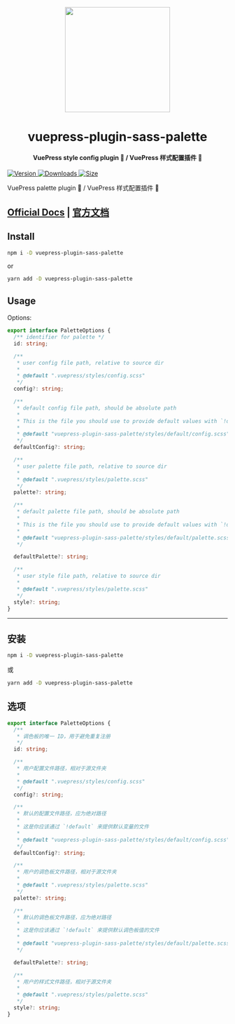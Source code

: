 <!-- markdownlint-disable -->
<p align="center">
  <img width="240" src="https://vuepress-theme-hope.github.io/logo.svg" style="text-align: center;"/>
</p>
<h1 align="center">vuepress-plugin-sass-palette</h1>
<h4 align="center">VuePress style config plugin 📡 / VuePress 样式配置插件 📡</h4>

[![Version](https://img.shields.io/npm/v/vuepress-plugin-sass-palette.svg?style=flat-square&logo=npm) ![Downloads](https://img.shields.io/npm/dm/vuepress-plugin-sass-palette.svg?style=flat-square&logo=npm) ![Size](https://img.shields.io/bundlephobia/min/vuepress-plugin-sass-palette?style=flat-square&logo=npm)](https://www.npmjs.com/package/vuepress-plugin-sass-palette)

<!-- markdownlint-restore -->

VuePress palette plugin 📡 / VuePress 样式配置插件 📡

## [Official Docs](https://vuepress-theme-hope.github.io/palette/) | [官方文档](https://vuepress-theme-hope.github.io/palette/zh/)

## Install

```bash
npm i -D vuepress-plugin-sass-palette
```

or

```bash
yarn add -D vuepress-plugin-sass-palette
```

## Usage

Options:

```ts
export interface PaletteOptions {
  /** identifier for palette */
  id: string;

  /**
   * user config file path, relative to source dir
   *
   * @default ".vuepress/styles/config.scss"
   */
  config?: string;

  /**
   * default config file path, should be absolute path
   *
   * This is the file you should use to provide default values with `!default`
   *
   * @default "vuepress-plugin-sass-palette/styles/default/config.scss"
   */
  defaultConfig?: string;

  /**
   * user palette file path, relative to source dir
   *
   * @default ".vuepress/styles/palette.scss"
   */
  palette?: string;

  /**
   * default palette file path, should be absolute path
   *
   * This is the file you should use to provide default values with `!default`
   *
   * @default "vuepress-plugin-sass-palette/styles/default/palette.scss"
   */

  defaultPalette?: string;

  /**
   * user style file path, relative to source dir
   *
   * @default ".vuepress/styles/palette.scss"
   */
  style?: string;
}
```

---

## 安装

```bash
npm i -D vuepress-plugin-sass-palette
```

或

```bash
yarn add -D vuepress-plugin-sass-palette
```

## 选项

```ts
export interface PaletteOptions {
  /**
   * 调色板的唯一 ID，用于避免重复注册
   */
  id: string;

  /**
   * 用户配置文件路径，相对于源文件夹
   *
   * @default ".vuepress/styles/config.scss"
   */
  config?: string;

  /**
   * 默认的配置文件路径，应为绝对路径
   *
   * 这是你应该通过 `!default` 来提供默认变量的文件
   *
   * @default "vuepress-plugin-sass-palette/styles/default/config.scss"
   */
  defaultConfig?: string;

  /**
   * 用户的调色板文件路径，相对于源文件夹
   *
   * @default ".vuepress/styles/palette.scss"
   */
  palette?: string;

  /**
   * 默认的调色板文件路径，应为绝对路径
   *
   * 这是你应该通过 `!default` 来提供默认调色板值的文件
   *
   * @default "vuepress-plugin-sass-palette/styles/default/palette.scss"
   */

  defaultPalette?: string;

  /**
   * 用户的样式文件路径，相对于源文件夹
   *
   * @default ".vuepress/styles/palette.scss"
   */
  style?: string;
}
```

